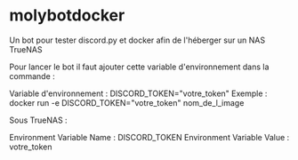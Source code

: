# molybotdocker


Un bot pour tester discord.py et docker afin de l'héberger sur un NAS TrueNAS

Pour lancer le bot il faut ajouter cette variable d'environnement dans la commande :


Variable d'environnement : DISCORD_TOKEN="votre_token"
Exemple : docker run -e DISCORD_TOKEN="votre_token" nom_de_l_image

Sous TrueNAS :


Environment Variable Name : DISCORD_TOKEN
Environment Variable Value : votre_token
